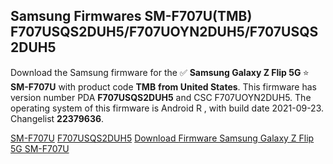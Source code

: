 <h2>Samsung Firmwares SM-F707U(TMB) F707USQS2DUH5/F707UOYN2DUH5/F707USQS2DUH5</h2>
Download the Samsung firmware for the ✅ <strong>Samsung Galaxy Z Flip 5G </strong> ⭐ <strong>SM-F707U</strong> with product code <strong>TMB</strong> <strong> from United States</strong>. This firmware has version number PDA <strong>F707USQS2DUH5</strong> and CSC F707UOYN2DUH5. The operating system of this firmware is Android R , with build date 2021-09-23. Changelist <strong>22379636</strong>.


[SM-F707U](https://samfirm.shop/samsung/model/SM-F707U)
[F707USQS2DUH5](https://samfirm.shop/samsung/pda/F707USQS2DUH5)
[Download Firmware Samsung Galaxy Z Flip 5G SM-F707U](https://samfirm.shop/samsung/firmware/458971)
